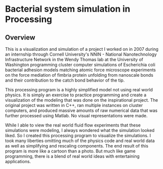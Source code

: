 # Bacterial system simulation in Processing

## Overview
This is a visualization and simulation of a project I worked on in 2007 during an internship through Cornell University's NNIN - National Nanotechnology Infrastructure Network in the Wendy Thomas lab at the University of Washington programming cluster computer simulations of Escherichia coli bacterial adhesion models matching atomic force microscope experiments on the force mediation of fimbria protein unfolding from nanoscale bonds and their contribution to the catch bond behavior of the tip.

This processing program is a highly simplified model not using real world physics. It is simply an exercise to practice programming and create a visualization of the modeling that was done on the inspirational project. The original project was written in C++, ran multiple instances on cluster computers, and produced massive amounts of raw numerical data that was further processed using Matlab. No visual representations were made.

While I able to view the real world fluid flow experiments that these simulations were modeling, I always wondered what the simulation looked liked. So I created this processing program to visualize the simulations. I took many liberties omitting much of the physics code and real world data as well as simplifying and rescaling components. The end result of this program is more like a cartoon than a photo. But much like game programming, there is a blend of real world ideas with entertaining applications.
